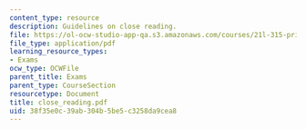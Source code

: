 ```yaml
---
content_type: resource
description: Guidelines on close reading.
file: https://ol-ocw-studio-app-qa.s3.amazonaws.com/courses/21l-315-prizewinners-spring-2007/38f35e0c39ab304b5be5c3258da9cea8_close_reading.pdf
file_type: application/pdf
learning_resource_types:
- Exams
ocw_type: OCWFile
parent_title: Exams
parent_type: CourseSection
resourcetype: Document
title: close_reading.pdf
uid: 38f35e0c-39ab-304b-5be5-c3258da9cea8
---
```

